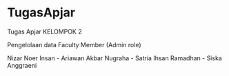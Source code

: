 # TugasApjar
Tugas Apjar KELOMPOK 2

Pengelolaan data Faculty Member (Admin role)




Nizar Noer Insan -
Ariawan Akbar Nugraha -
Satria Ihsan Ramadhan -
Siska Anggraeni
